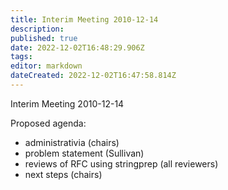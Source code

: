 ```yaml
---
title: Interim Meeting 2010-12-14
description: 
published: true
date: 2022-12-02T16:48:29.906Z
tags: 
editor: markdown
dateCreated: 2022-12-02T16:47:58.814Z
---
```


Interim Meeting 2010-12-14

Proposed agenda:

+ administrativia (chairs)
+ problem statement (Sullivan)
+ reviews of RFC using stringprep (all reviewers)
+ next steps (chairs)
